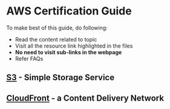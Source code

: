 # AWS Certification Guide

To make best of this guide, do following:
 - Read the content related to topic
 - Visit all the resource link highlighted in the files
 - **No need to visit sub-links in the webpage**
 - Refer FAQs

## [S3](./S3.md) - Simple Storage Service

## [CloudFront](./CloudFront.md) - a Content Delivery Network

